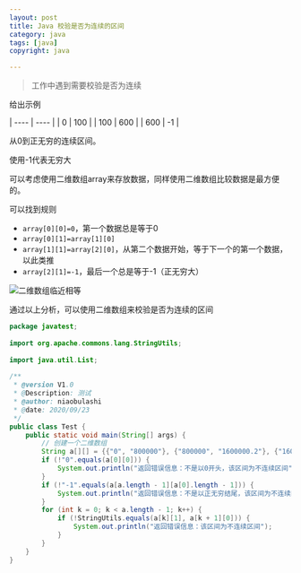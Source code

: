 ```yaml
---
layout: post
title: Java 校验是否为连续的区间
category: java
tags: [java]
copyright: java

---
```


> 工作中遇到需要校验是否为连续

给出示例

|  ----  | ----  |
| 0  | 100 |
| 100  | 600 |
| 600  | -1 |

从0到正无穷的连续区间。

使用-1代表无穷大

可以考虑使用二维数组array来存放数据，同样使用二维数组比较数据是最方便的。

可以找到规则

 - `array[0][0]=0`，第一个数据总是等于0
 - `array[0][1]=array[1][0]`
 - `array[1][1]=array[2][0]`，从第二个数据开始，等于下一个的第一个数据，以此类推
 - `array[2][1]=-1`，最后一个总是等于-1（正无穷大）

![二维数组临近相等][1]

通过以上分析，可以使用二维数组来校验是否为连续的区间

``` Java
package javatest;
 
import org.apache.commons.lang.StringUtils;
 
import java.util.List;
 
/**
 * @version V1.0
 * @Description: 测试
 * @author: niaobulashi
 * @date: 2020/09/23
 */
public class Test {
    public static void main(String[] args) {
        // 创建一个二维数组
        String a[][] = {{"0", "800000"}, {"800000", "1600000.2"}, {"1600000.2", "-1"}};
        if (!"0".equals(a[0][0])) {
            System.out.println("返回错误信息：不是以0开头，该区间为不连续区间");
        }
        if (!"-1".equals(a[a.length - 1][a[0].length - 1])) {
            System.out.println("返回错误信息：不是以正无穷结尾，该区间为不连续区间");
        }
        for (int k = 0; k < a.length - 1; k++) {
            if (!StringUtils.equals(a[k][1], a[k + 1][0])) {
                System.out.println("返回错误信息：该区间为不连续区间");
            }
        }
    }
}
```


  [1]: https://images.niaobulashi.com/typecho/uploads/2020/09/1047437796.png



